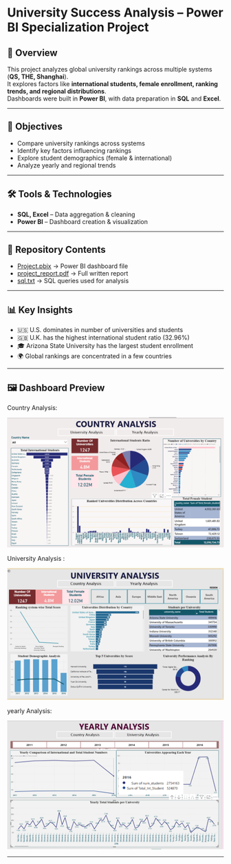 # University Success Analysis – Power BI Specialization Project

## 📌 Overview
This project analyzes global university rankings across multiple systems (**QS, THE, Shanghai**).  
It explores factors like **international students, female enrollment, ranking trends, and regional distributions**.  
Dashboards were built in **Power BI**, with data preparation in **SQL** and **Excel**.

---

## 🎯 Objectives
- Compare university rankings across systems  
- Identify key factors influencing rankings  
- Explore student demographics (female & international)  
- Analyze yearly and regional trends  

---

## 🛠 Tools & Technologies
- **SQL, Excel** – Data aggregation & cleaning  
- **Power BI** – Dashboard creation & visualization  

---
## 📂 Repository Contents
- [Project.pbix](./Project.pbix) → Power BI dashboard file  
- [project_report.pdf](./project_report.pdf) → Full written report  
- [sql.txt](./sql.txt) → SQL queries used for analysis  

---

## 📊 Key Insights
- 🇺🇸 U.S. dominates in number of universities and students  
- 🇬🇧 U.K. has the highest international student ratio (32.96%)  
- 🎓 Arizona State University has the largest student enrollment  
- 🌍 Global rankings are concentrated in a few countries  

---

## 🖼 Dashboard Preview
Country Analysis:
<p align=center><img width="602" src="https://github.com/Marie-glitch02/university-success-analysis/blob/main/Screenshot%202025-09-12%20145814.png"/> </p>

University Analysis :

<p align=center><img width="602" src="https://github.com/Marie-glitch02/university-success-analysis/blob/main/Screenshot%202025-09-12%20203520.png"/> </p>

yearly Analysis: 

<p align=center><img width="602" src="https://github.com/Marie-glitch02/university-success-analysis/blob/main/Screenshot%202025-09-12%20214125.png"/> </p>

---

